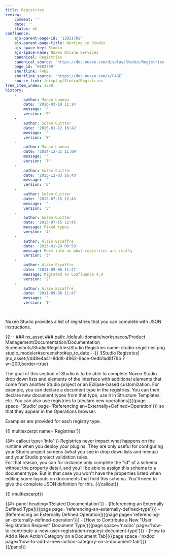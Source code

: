 ```yaml
---
title: Registries
review:
    comment: ''
    date: ''
    status: ok
confluence:
    ajs-parent-page-id: '12911781'
    ajs-parent-page-title: Working in Studio
    ajs-space-key: Studio
    ajs-space-name: Nuxeo Online Services
    canonical: Registries
    canonical_source: 'https://doc.nuxeo.com/display/Studio/Registries'
    page_id: '8683799'
    shortlink: F4GE
    shortlink_source: 'https://doc.nuxeo.com/x/F4GE'
    source_link: /display/Studio/Registries
tree_item_index: 1500
history:
    -
        author: Manon Lumeau
        date: '2016-03-18 11:14'
        message: ''
        version: '9'
    -
        author: Solen Guitter
        date: '2015-01-12 16:42'
        message: ''
        version: '8'
    -
        author: Manon Lumeau
        date: '2014-12-31 11:09'
        message: ''
        version: '7'
    -
        author: Solen Guitter
        date: '2013-12-03 16:40'
        message: ''
        version: '6'
    -
        author: Solen Guitter
        date: '2013-07-15 12:46'
        message: ''
        version: '5'
    -
        author: Solen Guitter
        date: '2013-07-15 12:45'
        message: Fixed typos
        version: '4'
    -
        author: Alain Escaffre
        date: '2013-01-29 00:59'
        message: More info on what registries are really
        version: '3'
    -
        author: Alain Escaffre
        date: '2011-09-06 11:47'
        message: Migrated to Confluence 4.0
        version: '2'
    -
        author: Alain Escaffre
        date: '2011-09-06 11:47'
        message: ''
        version: '1'

---
```

Nuxeo Studio provides a list of registries that you can complete with JSON instructions.

{{!--     ### nx_asset ###
    path: /default-domain/workspaces/Product Management/Documentation/Documentation Screenshots/Studio/Registries/Studio Registries
    name: studio-registries.png
    studio_modeler#screenshot#up_to_date
--}}
![Studio Registries](nx_asset://d48e4a41-8dd8-4962-9ace-0edb1ad8f79b ?w=200,border=true)

The goal of this section of Studio is to be able to complete Nuxeo Studio drop down lists and elements of the interface with additional elements that come from another Studio project or an Eclipse-based customization. For example, you can declare a document type in the registries. You can then declare new document types from that type, use it in Structure Templates, etc. You can also use registries to [declare new operations]({{page space='Studio' page='Referencing an+Externally+Defined+Operation'}}) so that they appear in the Operations browser.

Examples are provided for each registry type.

{{! multiexcerpt name='Registries'}}

{{#> callout type='info' }}
  Registries never impact what happens on the runtime when you deploy your plugins. They are only useful for configuring your Studio project screens (what you see in drop down lists and menus) and your Studio project validation rules.  
  For that reason, you can for instance only complete the "id" of a schema without the property detail, and you'll be able to assign this schema to a document type. But in that case you won't have the properties listed when editing some layouts on documents that hold this schema. You'll need to give the complete JSON definition for this.
{{/callout}}

{{! /multiexcerpt}}

<div class="row" data-equalizer data-equalize-on="medium">
<div class="column medium-6">
{{#> panel heading='Related Documentation'}}
- [Referencing an Externally Defined Type]({{page page='referencing-an-externally-defined-type'}})
- [Referencing an Externally Defined Operation]({{page page='referencing-an-externally-defined-operation'}})
- [How to Contribute a New "User Registration Request" Document Type]({{page space='nxdoc' page='how-to-contribute-a-new-user-registration-request-document-type'}})
- [How to Add a New Action Category on a Document Tab]({{page space='nxdoc' page='how-to-add-a-new-action-category-on-a-document-tab'}})
{{/panel}}
</div>
<div class="column medium-6">
&nbsp;
</div></div>
